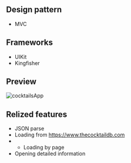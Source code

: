 ## Design pattern
 * MVC
 
## Frameworks
 * UIKit
 * Kingfisher

## Preview
![cocktailsApp](https://github.com/egor2810/Cocktails/assets/47031969/42978cfe-9dfc-4c2c-af15-4240b5ba90be) 

## Relized features

* JSON parse
* Loading from https://www.thecocktaildb.com
* * Loading by page
* Opening detailed information
